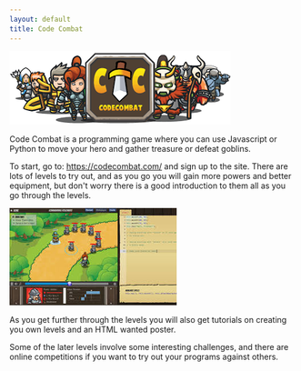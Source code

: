 ```yaml
---
layout: default
title: Code Combat
---
```


![Code Combat](/assets/images/codecombat.png)

Code Combat is a programming game where you can use Javascript or Python to move your hero and gather treasure or defeat goblins.

To start, go to: https://codecombat.com/ and sign up to the site. There are lots of levels to try out, and as you go you will gain more powers and better equipment, but don't worry there is a good introduction to them all as you go through the levels.

![Code](/assets/images/codecombatcode.jpg)

As you get further through the levels you will also get tutorials on creating you own levels and an HTML wanted poster.

Some of the later levels involve some interesting challenges, and there are online competitions if you want to try out your programs against others.

